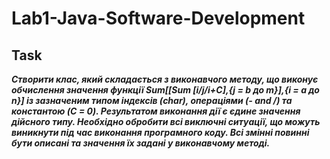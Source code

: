 # Lab1-Java-Software-Development

## Task
***Створити клас, який складається з виконавчого методу, що виконує обчислення значення функції Sum[[Sum [i/j/i+C],{j = b до m}],{i = a до n}] із зазначеним типом індексів (char), операціями (- and /) та константою (C = 0). Результатом виконання дії є єдине значення дійсного типу. Необхідно обробити всі виключні ситуації, що можуть виникнути під час виконання програмного коду. Всі змінні повинні бути описані та значення їх задані у виконавчому методі.***